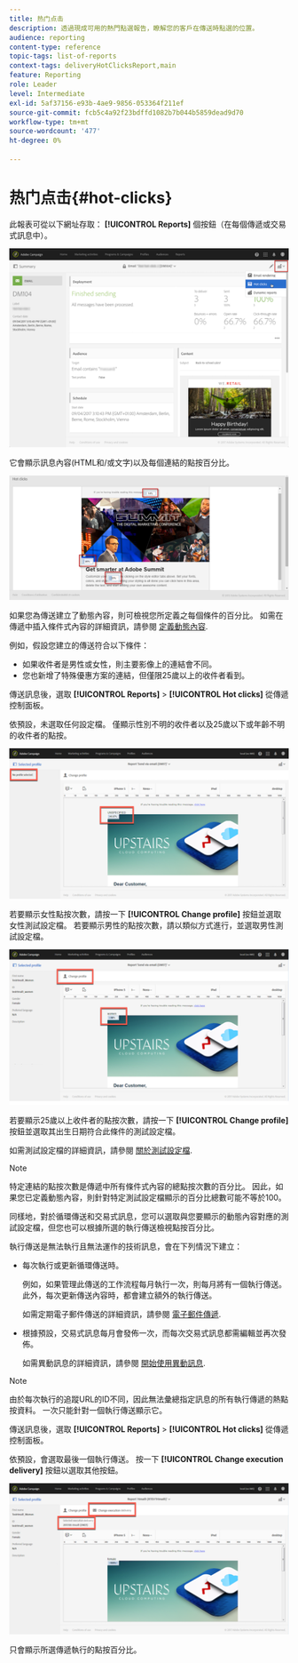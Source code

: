 ```yaml
---
title: 热门点击
description: 透過現成可用的熱門點選報告，瞭解您的客戶在傳送時點選的位置。
audience: reporting
content-type: reference
topic-tags: list-of-reports
context-tags: deliveryHotClicksReport,main
feature: Reporting
role: Leader
level: Intermediate
exl-id: 5af37156-e93b-4ae9-9856-053364f211ef
source-git-commit: fcb5c4a92f23bdffd1082b7b044b5859dead9d70
workflow-type: tm+mt
source-wordcount: '477'
ht-degree: 0%

---
```


# 热门点击{#hot-clicks}

此報表可從以下網址存取： **[!UICONTROL Reports]** 個按鈕（在每個傳遞或交易式訊息中）。

![](assets/delivery_reports_hot-clicks_4.png)

它會顯示訊息內容(HTML和/或文字)以及每個連結的點按百分比。

![](assets/delivery_reports_10.png)

如果您為傳送建立了動態內容，則可檢視您所定義之每個條件的百分比。 如需在傳遞中插入條件式內容的詳細資訊，請參閱 [定義動態內容](../../designing/using/personalization.md#defining-dynamic-content-in-an-email).

例如，假設您建立的傳送符合以下條件：

* 如果收件者是男性或女性，則主要影像上的連結會不同。
* 您也新增了特殊優惠方案的連結，但僅限25歲以上的收件者看到。

傳送訊息後，選取 **[!UICONTROL Reports]** > **[!UICONTROL Hot clicks]** 從傳遞控制面板。

依預設，未選取任何設定檔。 僅顯示性別不明的收件者以及25歲以下或年齡不明的收件者的點按。

![](assets/delivery_reports_hot-clicks_1.png)

若要顯示女性點按次數，請按一下 **[!UICONTROL Change profile]** 按鈕並選取女性測試設定檔。 若要顯示男性的點按次數，請以類似方式進行，並選取男性測試設定檔。

![](assets/delivery_reports_hot-clicks_2.png)

若要顯示25歲以上收件者的點按次數，請按一下 **[!UICONTROL Change profile]** 按鈕並選取其出生日期符合此條件的測試設定檔。

如需測試設定檔的詳細資訊，請參閱 [關於測試設定檔](../../audiences/using/managing-test-profiles.md).

>[!NOTE]
>
>特定連結的點按次數是傳遞中所有條件式內容的總點按次數的百分比。 因此，如果您已定義動態內容，則針對特定測試設定檔顯示的百分比總數可能不等於100。

同樣地，對於循環傳送和交易式訊息，您可以選取與您要顯示的動態內容對應的測試設定檔，但您也可以根據所選的執行傳送檢視點按百分比。

執行傳送是無法執行且無法運作的技術訊息，會在下列情況下建立：

* 每次執行或更新循環傳送時。

   例如，如果管理此傳送的工作流程每月執行一次，則每月將有一個執行傳送。 此外，每次更新傳送內容時，都會建立額外的執行傳送。

   如需定期電子郵件傳送的詳細資訊，請參閱 [電子郵件傳遞](../../automating/using/email-delivery.md).

* 根據預設，交易式訊息每月會發佈一次，而每次交易式訊息都需編輯並再次發佈。

   如需異動訊息的詳細資訊，請參閱 [開始使用異動訊息](../../channels/using/getting-started-with-transactional-msg.md).

>[!NOTE]
>
>由於每次執行的追蹤URL的ID不同，因此無法彙總指定訊息的所有執行傳遞的熱點按資料。 一次只能針對一個執行傳送顯示它。

傳送訊息後，選取 **[!UICONTROL Reports]** > **[!UICONTROL Hot clicks]** 從傳遞控制面板。

依預設，會選取最後一個執行傳送。 按一下 **[!UICONTROL Change execution delivery]** 按鈕以選取其他按鈕。

![](assets/delivery_reports_hot-clicks_3.png)

只會顯示所選傳遞執行的點按百分比。

